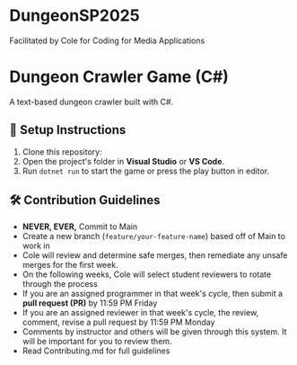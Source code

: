 # DungeonSP2025
Facilitated by Cole for Coding for Media Applications
# Dungeon Crawler Game (C#)
A text-based dungeon crawler built with C#.

## 🚀 Setup Instructions
1. Clone this repository:
2. Open the project's folder in **Visual Studio** or **VS Code**.
3. Run `dotnet run` to start the game or press the play button in editor.

## 🛠 Contribution Guidelines
- **NEVER, EVER,** Commit to Main
- Create a new branch (`feature/your-feature-name`) based off of Main to work in
- Cole will review and determine safe merges, then remediate any unsafe merges for the first week.
- On the following weeks, Cole will select student reviewers to rotate through the process
- If you are an assigned programmer in that week's cycle, then submit a **pull request (PR)** by 11:59 PM Friday
- If you are an assigned reviewer in that week's cycle, the review, comment, revise a pull request by 11:59 PM Monday
- Comments by instructor and others will be given through this system. It will be important for you to review them.
- Read Contributing.md for full guidelines
